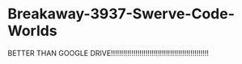 # Breakaway-3937-Swerve-Code-Worlds
BETTER THAN GOOGLE DRIVE!!!!!!!!!!!!!!!!!!!!!!!!!!!!!!!!!!!!!!!!!!!!!!!!
